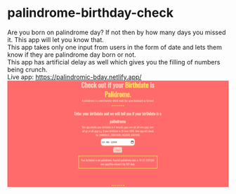 # palindrome-birthday-check
Are you born on palindrome day? If not then by how many days you missed it. This app will let you know that.  
This app takes only one input from users in the form of date and lets them know if they are palindrome day born or not.  
This app has artificial delay as well which gives you the filling of numbers being crunch.    
Live app: https://palindromic-bday.netlify.app/  
![website preview](img/web-view.PNG)

